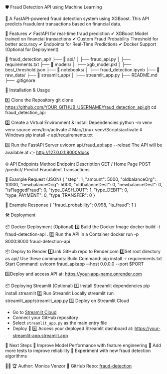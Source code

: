 🛡️ Fraud Detection API using Machine Learning

🚀 A FastAPI-powered fraud detection system using XGBoost. This API predicts fraudulent transactions based on financial data.


📌 Features
✔ FastAPI for real-time fraud prediction
✔ XGBoost Model trained on financial transactions
✔ Custom Fraud Probability Threshold for better accuracy
✔ Endpoints for Real-Time Predictions
✔ Docker Support (Optional for Deployment)

📂 fraud_detection_api/
   ├── 📂 api/
   │   ├── fraud_api.py
   │   ├── requirements.txt
   ├── 📂 models/
   │   ├── xgb_model.pkl
   │   ├── best_threshold.json
   ├── 📂 notebooks/
   │   ├── fraud_detection.ipynb
   ├── 📂 raw_data/
   ├── 📂 streamlit_app/
   │   ├── streamlit_app.py
   ├── README.md
   ├── .gitignore


🚀 Installation & Usage

1️⃣ Clone the Repository
git clone https://github.com/YOUR_GITHUB_USERNAME/fraud_detection_api.git
cd fraud_detection_api

2️⃣ Create a Virtual Environment & Install Dependencies
python -m venv venv
source venv/bin/activate  # Mac/Linux
venv\Scripts\activate  # Windows
pip install -r api/requirements.txt

3️⃣ Run the FastAPI Server
uvicorn api.fraud_api:app --reload
The API will be available at 👉 http://127.0.0.1:8000/docs

🌐 API Endpoints
Method	Endpoint	Description
GET	/	Home Page
POST	/predict/	Predict Fraudulent Transactions

📌 Example Request (JSON)
{
    "step": 1,
    "amount": 5000,
    "oldbalanceOrg": 10000,
    "newbalanceOrig": 5000,
    "oldbalanceDest": 0,
    "newbalanceDest": 0,
    "isFlaggedFraud": 0,
    "type_CASH_OUT": 1,
    "type_DEBIT": 0,
    "type_PAYMENT": 0,
    "type_TRANSFER": 0
}

📌 Example Response
{
    "fraud_probability": 0.998,
    "is_fraud": 1
}


🛠️ Deployment

📦 Docker Deployment (Optional)
1️⃣ Build the Docker Image
docker build -t fraud-detection-api .
2️⃣ Run the API in a Container
docker run -p 8000:8000 fraud-detection-api

📦 Deploy to Render
1️⃣Link GitHub repo to Render.com
2️⃣Set root directory as api/
    Use these commands:
    Build Command: pip install -r requirements.txt
    Start Command: uvicorn fraud_api:app --host 0.0.0.0 --port $PORT

3️⃣Deploy and access API at: https://your-app-name.onrender.com

📦 Deploying Streamlit (Optional)
1️⃣ Install Streamlit dependencies
         pip install streamlit
2️⃣ Run Streamlit Locally
         streamlit run streamlit_app/streamlit_app.py
3️⃣ Deploy on Streamlit Cloud
- Go to [Streamlit Cloud](https://share.streamlit.io/)
- Connect your GitHub repository
- Select `streamlit_app.py` as the main entry file
- Deploy 🎉
4️⃣ Access your deployed Streamlit dashboard at:
          https://your-streamlit-app.streamlit.app


🎯 Next Steps
🔹 Improve Model Performance with feature engineering
🔹 Add more tests to improve reliability
🔹 Experiment with new fraud detection algorithms


👨‍💻 🏆 Author: Monica Venzor
📌 GitHub Repo: [fraud-detection](https://github.com/MonicaVenzor/fraud-detection)
